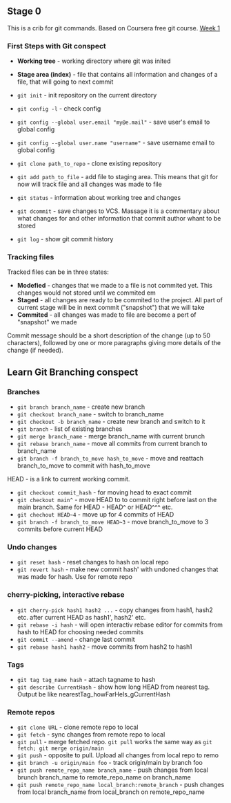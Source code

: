 ## Stage 0

This is a crib for git commands. Based on Coursera free git course. 
[Week 1](https://www.coursera.org/learn/introduction-git-github/home/week/1)

### First Steps with Git conspect 

* **Working tree** - working directory where git was inited
* **Stage area (index)** - file that contains all information and changes of a file, that will going to next commit

* `git init` - init repository on the current directory
* `git config -l` - check config
* `git config --global user.email "my@e.mail"` - save user's email to global config
* `git config --global user.name "username"` - save username email to global config
* `git clone path_to_repo` - clone existing repository
* `git add path_to_file` - add file to staging area. This means that git for now will track file 
	and all changes was made to file 
* `git status` - information about working tree and changes 
* `git dcommit` - save changes to VCS. Massage it is a commentary about what changes for 
	and other information that commit author whant to be stored
* `git log` - show git commit history

### Tracking files

Tracked files can be in three states:
* **Modefied** - changes that we made to a file is not commited yet. 
	This changes would not stored until we commited em
* **Staged** - all changes are ready to be commited to the project. 
	All part of current stage will be in next commit ("snapshot") that we will take 
* **Commited** - all changes was made to file are become a pert of "snapshot" we made

Commit message should be a short description of the change (up to 50 characters), 
	followed by one or more paragraphs giving more details of the change (if needed).

## Learn Git Branching conspect

### Branches

* `git branch branch_name` - create new branch
* `git checkout branch_name` - switch to branch_name
* `git checkout -b branch_name` - create new branch and switch to it
* `git branch` - list of existing branches
* `git merge branch_name` - merge branch_name with current brunch
* `git rebase branch_name` - move all commits from current branch to branch_name
* `git branch -f branch_to_move hash_to_move` - move and reattach branch_to_move to commit with hash_to_move

HEAD - is a link to current working commit. 

* `git checkout commit_hash` - for moving head to exact commit
* `git checkout main^` - move HEAD to to commit right before last on the main branch. 
	Same for HEAD - HEAD^ or HEAD^^^ etc.
* `git chechout HEAD~4` - move up for 4 commits of HEAD
* `git branch -f branch_to_move HEAD~3` - move branch_to_move to 3 commits before current HEAD

### Undo changes

* `git reset hash` - reset changes to hash on local repo
* `git revert hash` - make new commit hash' with undoned changes that was made for hash. Use for remote repo

### cherry-picking, interactive rebase

* `git cherry-pick hash1 hash2 ...` - copy changes from hash1, hash2 etc. after current HEAD as hash1', hash2' etc.
* `git rebase -i hash` - will open interactiv rebase editor for commits from hash to HEAD 
	for choosing needed commits
* `git commit --amend` - change last commit
* `git rebase hash1 hash2` - move commits from hash2 to hash1

### Tags

* `git tag tag_name hash` - attach tagname to hash
* `git describe CurrentHash` - show how long HEAD from nearest tag. Output be like nearestTag_howFarHeIs_gCurrentHash

### Remote repos

* `git clone URL` - clone remote repo to local
* `git fetch` - sync changes from remote repo to local 
* `git pull` - merge fetched repo. `git pull` works the same way as `git fetch; git merge origin/main`
* `git push` - opposite to pull. Upload all changes from local repo to remo
* `git branch -u origin/main foo` - track origin/main by branch foo
* `git push remote_repo_name branch_name` - push changes from local brunch branch_name to 
	remote_repo_name on branch_name
* `git push remote_repo_name local_branch:remote_branch` - push changes from local branch_name from 
	local_branch on remote_repo_name

